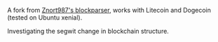 A fork from [Znort987's blockparser](https://github.com/znort987/blockparser), works with Litecoin and Dogecoin (tested on Ubuntu xenial).

Investigating the segwit change in blockchain structure.
